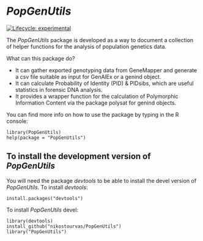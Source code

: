# *PopGenUtils*

<!-- badges: start -->
  [![Lifecycle: experimental](https://img.shields.io/badge/lifecycle-experimental-orange.svg)](https://www.tidyverse.org/lifecycle/#experimental)
  <!-- badges: end -->
  
The *PopGenUtils* package is developed as a way to document a collection of 
helper functions for the analysis of population genetics data.

What can this package do?

- It can gather exported genotyping data from GeneMapper and generate 
a csv file suitable as input for GenAlEx or a genind object.
- It can calculate Probability of Identity (PID) & PIDsibs, which are 
useful statistics in forensic DNA analysis.
- It provides a wrapper function for the calculation of Polymorphic Information 
Content via the package polysat for genind objects.

You can find more info on how to use the package by typing in the R console:

```
library(PopGenUtils)
help(package = "PopGenUtils")
```

## To install the development version of *PopGenUtils*

You will need the package *devtools*  to be able to install the devel version 
of *PopGenUtils*. To install *devtools*:

```
install.packages("devtools")
```

To install *PopGenUtils* devel:

```
library(devtools)
install_github("nikostourvas/PopGenUtils")
library("PopGenUtils")
```
